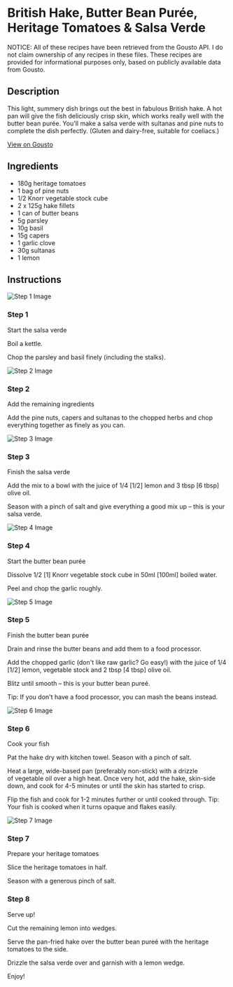 # British Hake, Butter Bean Purée, Heritage Tomatoes & Salsa Verde

NOTICE: All of these recipes have been retrieved from the Gousto API. I do not claim ownership of any recipes in these files. These recipes are provided for informational purposes only, based on publicly available data from Gousto.

## Description

This light, summery dish brings out the best in fabulous British hake. A hot pan will give the fish deliciously crisp skin, which works really well with the butter bean purée. You'll make a salsa verde with sultanas and pine nuts to complete the dish perfectly. (Gluten and dairy-free, suitable for coeliacs.)

[View on Gousto](https://www.gousto.co.uk/recipes/cookbook/british-hake-butter-bean-puree-heritage-tomatoes-salsa-verde)

## Ingredients

- 180g heritage tomatoes
- 1 bag of pine nuts
- 1/2 Knorr vegetable stock cube
- 2 x 125g hake fillets
- 1 can of butter beans
- 5g parsley
- 10g basil
- 15g capers
- 1 garlic clove
- 30g sultanas
- 1 lemon

## Instructions

![Step 1 Image](https://production-media.gousto.co.uk/cms/recipe-step-image/1630.-step-1-x200.jpg)

### Step 1

Start the salsa verde


Boil a kettle.


Chop the parsley and basil finely (including the stalks).

![Step 2 Image](https://production-media.gousto.co.uk/cms/recipe-step-image/1630.-step-2-x200.jpg)

### Step 2

Add the remaining ingredients 


Add the pine nuts, capers and sultanas to the chopped herbs and chop everything together as finely as you can.

![Step 3 Image](https://production-media.gousto.co.uk/cms/recipe-step-image/1630.-step-3-x200.jpg)

### Step 3

Finish the salsa verde


Add the mix to a bowl with the juice of 1/4 <span class="text-danger">[1/2]</span> lemon and 3 tbsp <span class="text-danger">[6 tbsp]</span> olive oil.


Season with a pinch of salt and give everything a good mix up – this is your salsa verde.

![Step 4 Image](https://production-media.gousto.co.uk/cms/recipe-step-image/1630.-step-4-x200.jpg)

### Step 4

Start the butter bean purée


Dissolve 1/2<span class="text-danger"> [1]</span> Knorr vegetable stock cube in 50ml <span class="text-danger">[100ml]</span> boiled water.


Peel and chop the garlic roughly.

![Step 5 Image](https://production-media.gousto.co.uk/cms/recipe-step-image/1630.-step-5-x200.jpg)

### Step 5

Finish the butter bean purée


Drain and rinse the butter beans and add them to a food processor.


Add the chopped garlic (don't like raw garlic? Go easy!) with the juice of 1/4 <span class="text-danger">[1/2]</span> lemon, vegetable stock and 2 tbsp <span class="text-danger">[4 tbsp]</span> olive oil.


Blitz until smooth – this is your butter bean pureé.


Tip: If you don't have a food processor, you can mash the beans instead.

![Step 6 Image](https://production-media.gousto.co.uk/cms/recipe-step-image/1630.-step-6-x200.jpg)

### Step 6

Cook your fish 


Pat the hake dry with kitchen towel. Season with a pinch of salt.


Heat a large, wide-based pan (preferably non-stick) with a drizzle of vegetable oil over a high heat. Once very hot, add the hake, skin-side down, and cook for 4-5 minutes or until the skin has started to crisp.


Flip the fish and cook for 1-2 minutes further or until cooked through. Tip: Your fish is cooked when it turns opaque and flakes easily.

![Step 7 Image](https://production-media.gousto.co.uk/cms/recipe-step-image/1630.-step-7-x200.jpg)

### Step 7

Prepare your heritage tomatoes


Slice the heritage tomatoes in half.


Season with a generous pinch of salt.

### Step 8

Serve up!


Cut the remaining lemon into wedges.


Serve the pan-fried hake over the butter bean pureé with the heritage tomatoes to the side.


Drizzle the salsa verde over and garnish with a lemon wedge.


Enjoy!

